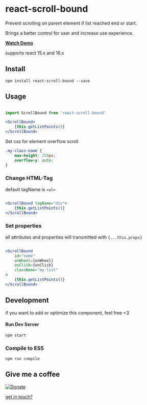 # react-scroll-bound

Prevent scrolling on parent element if list reached end or start.

Brings a better control for user and increase use experience.

**[Watch Demo](https://fluse.github.io/react-scroll-bound/)**

supports react 15.x and 16.x

## Install

```
npm install react-scroll-bound --save
```

## Usage

```jsx

import ScrollBound from 'react-scroll-bound'

<ScrollBound>
    {this.getListPoints()}
</ScrollBound>

```

Set css for element overflow scroll

```css
.my-class-name {
    max-height: 250px;
    overflow-y: auto;
}
```

### Change HTML-Tag

default tagName is `<ul>`

```jsx

<ScrollBound tagName="div">
    {this.getListPoints()}
</ScrollBound>

```

### Set properties

all attributes and properties will transmitted with `{...this.props}`

```jsx

<ScrollBound 
    id="name" 
    onWheel={onWheel} 
    onClick={onClick} 
    className="my-list"
>
    {this.getListPoints()}
</ScrollBound>

```

## Development

if you want to add or optimize this component, feel free <3

#### Run Dev Server

```
npm start
```

### Compile to ES5

```
npm run compile
```

## Give me a coffee

[![Donate](https://img.shields.io/badge/donate-%20%E2%9D%A4%20-green.svg)](https://www.paypal.me/schauf)

[get in touch?](http://www.holger-schauf.de)
